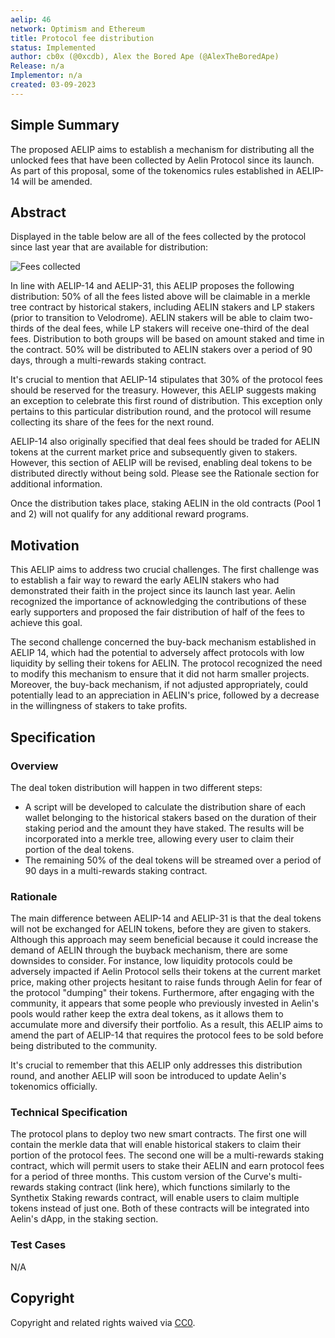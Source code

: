 ```yaml
---
aelip: 46
network: Optimism and Ethereum
title: Protocol fee distribution
status: Implemented
author: cb0x (@0xcdb), Alex the Bored Ape (@AlexTheBoredApe)
Release: n/a
Implementor: n/a
created: 03-09-2023
---
```


## Simple Summary

<!--"If you can't explain it simply, you don't understand it well enough." Simply describe the outcome the proposed changes intends to achieve. This should be non-technical and accessible to a casual community member.-->

The proposed AELIP aims to establish a mechanism for distributing all the unlocked fees that have been collected by Aelin Protocol since its launch. As part of this proposal, some of the tokenomics rules established in AELIP-14 will be amended.

## Abstract

<!--A short (~200 word) description of the proposed change, the abstract should clearly describe the proposed change. This is what *will* be done if the AELIP is implemented, not *why* it should be done or *how* it will be done. If the AELIP proposes deploying a new contract, write, "we propose to deploy a new contract that will do x".-->

Displayed in the table below are all of the fees collected by the protocol since last year that are available for distribution:

![Fees collected](/fees_collected.png 'Fees collected')

In line with AELIP-14 and AELIP-31, this AELIP proposes the following distribution:
50% of all the fees listed above will be claimable in a merkle tree contract by historical stakers, including AELIN stakers and LP stakers (prior to transition to Velodrome). AELIN stakers will be able to claim two-thirds of the deal fees, while LP stakers will receive one-third of the deal fees. Distribution to both groups will be based on amount staked and time in the contract.
50% will be distributed to AELIN stakers over a period of 90 days, through a multi-rewards staking contract.

It's crucial to mention that AELIP-14 stipulates that 30% of the protocol fees should be reserved for the treasury. However, this AELIP suggests making an exception to celebrate this first round of distribution. This exception only pertains to this particular distribution round, and the protocol will resume collecting its share of the fees for the next round.

AELIP-14 also originally specified that deal fees should be traded for AELIN tokens at the current market price and subsequently given to stakers. However, this section of AELIP will be revised, enabling deal tokens to be distributed directly without being sold. Please see the Rationale section for additional information.

Once the distribution takes place, staking AELIN in the old contracts (Pool 1 and 2) will not qualify for any additional reward programs.

## Motivation

<!--This is the problem statement. This is the *why* of the AELIP. It should clearly explain *why* the current state of the protocol is inadequate.  It is critical that you explain *why* the change is needed, if the AELIP proposes changing how something is calculated, you must address *why* the current calculation is inaccurate or wrong. This is not the place to describe how the AELIP will address the issue!-->

This AELIP aims to address two crucial challenges. The first challenge was to establish a fair way to reward the early AELIN stakers who had demonstrated their faith in the project since its launch last year. Aelin recognized the importance of acknowledging the contributions of these early supporters and proposed the fair distribution of half of the fees to achieve this goal.

The second challenge concerned the buy-back mechanism established in AELIP 14, which had the potential to adversely affect protocols with low liquidity by selling their tokens for AELIN. The protocol recognized the need to modify this mechanism to ensure that it did not harm smaller projects. Moreover, the buy-back mechanism, if not adjusted appropriately, could potentially lead to an appreciation in AELIN's price, followed by a decrease in the willingness of stakers to take profits.

## Specification

### Overview

<!--This is a high-level overview of *how* the AELIP will solve the problem. The overview should clearly describe how the new feature will be implemented.-->

The deal token distribution will happen in two different steps:

- A script will be developed to calculate the distribution share of each wallet belonging to the historical stakers based on the duration of their staking period and the amount they have staked. The results will be incorporated into a merkle tree, allowing every user to claim their portion of the deal tokens.
- The remaining 50% of the deal tokens will be streamed over a period of 90 days in a multi-rewards staking contract.

### Rationale

<!--This is where you explain the reasoning behind how you propose to solve the problem. Why did you propose to implement the change in this way, what were the considerations and trade-offs. The rationale fleshes out what motivated the design and why particular design decisions were made. It should describe alternate designs that were considered and related work. The rationale may also provide evidence of consensus within the community, and should discuss important objections or concerns raised during discussion.-->

The main difference between AELIP-14 and AELIP-31 is that the deal tokens will not be exchanged for AELIN tokens, before they are given to stakers. Although this approach may seem beneficial because it could increase the demand of AELIN through the buyback mechanism, there are some downsides to consider. For instance, low liquidity protocols could be adversely impacted if Aelin Protocol sells their tokens at the current market price, making other projects hesitant to raise funds through Aelin for fear of the protocol "dumping" their tokens. Furthermore, after engaging with the community, it appears that some people who previously invested in Aelin's pools would rather keep the extra deal tokens, as it allows them to accumulate more and diversify their portfolio. As a result, this AELIP aims to amend the part of AELIP-14 that requires the protocol fees to be sold before being distributed to the community.

It's crucial to remember that this AELIP only addresses this distribution round, and another AELIP will soon be introduced to update Aelin's tokenomics officially.

### Technical Specification

<!--The technical specification should outline the public API of the changes proposed. That is, changes to any of the interfaces Synthetix currently exposes or the creations of new ones.-->

The protocol plans to deploy two new smart contracts. The first one will contain the merkle data that will enable historical stakers to claim their portion of the protocol fees. The second one will be a multi-rewards staking contract, which will permit users to stake their AELIN and earn protocol fees for a period of three months. This custom version of the Curve's multi-rewards staking contract (link here), which functions similarly to the Synthetix Staking rewards contract, will enable users to claim multiple tokens instead of just one. Both of these contracts will be integrated into Aelin's dApp, in the staking section.

### Test Cases

<!--Test cases for an implementation are mandatory for AELIPs but can be included with the implementation..-->

N/A

## Copyright

Copyright and related rights waived via [CC0](https://creativecommons.org/publicdomain/zero/1.0/).
